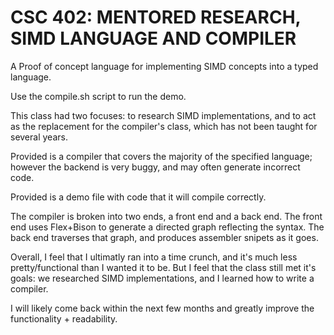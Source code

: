 # CSC 402: MENTORED RESEARCH, SIMD LANGUAGE AND COMPILER

A Proof of concept language for implementing SIMD concepts into a typed language.

Use the compile.sh script to run the demo.

This class had two focuses: to research SIMD implementations, and to act as the 
replacement for the compiler's class, which has not been taught for several years.

Provided is a compiler that covers the majority of the specified language;
however the backend is very buggy, and may often generate incorrect code.

Provided is a demo file with code that it will compile correctly.

The compiler is broken into two ends, a front end and a back end.
The front end uses Flex+Bison to generate a directed graph reflecting the syntax.
The back end traverses that graph, and produces assembler snipets as it goes.

Overall, I feel that I ultimatly ran into a time crunch, and it's much
less pretty/functional than I wanted it to be.
But I feel that the class still met it's goals: we researched SIMD implementations,
and I learned how to write a compiler.

I will likely come back within the next few months and greatly improve the functionality + readability.
